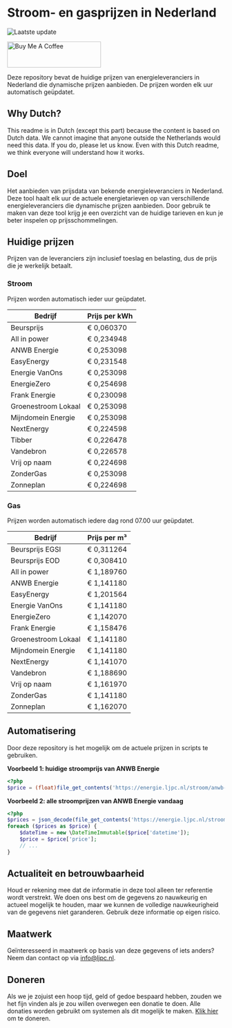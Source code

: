 # Stroom- en gasprijzen in Nederland

![Laatste update](https://img.shields.io/badge/laatste%20update-2024--07--15%2009%3A00%20CET-brightgreen)

<a href="https://www.buymeacoffee.com/Lars-" target="_blank"><img src="https://cdn.buymeacoffee.com/buttons/v2/default-orange.png" alt="Buy Me A Coffee" height="60" style="height: 60px !important;width: 217px !important;" ></a>

Deze repository bevat de huidige prijzen van energieleveranciers in Nederland die dynamische prijzen aanbieden. De prijzen worden elk uur automatisch geüpdatet.

## Why Dutch?

This readme is in Dutch (except this part) because the content is based on Dutch data. We cannot imagine that anyone outside the Netherlands would need this data. If you do, please let us know. Even with this Dutch readme, we think
everyone will understand how it works.

## Doel

Het aanbieden van prijsdata van bekende energieleveranciers in Nederland. Deze tool haalt elk uur de actuele energietarieven op van verschillende energieleveranciers die dynamische prijzen aanbieden. Door gebruik te maken van deze tool
krijg je een overzicht van de huidige tarieven en kun je beter inspelen op prijsschommelingen.

## Huidige prijzen

Prijzen van de leveranciers zijn inclusief toeslag en belasting, dus de prijs die je werkelijk betaalt.

### Stroom

Prijzen worden automatisch ieder uur geüpdatet.

 Bedrijf | Prijs per kWh 
---------|---------------
Beursprijs | € 0,060370
All in power | € 0,234948
ANWB Energie | € 0,253098
EasyEnergy | € 0,231548
Energie VanOns | € 0,253098
EnergieZero | € 0,254698
Frank Energie | € 0,230098
Groenestroom Lokaal | € 0,253098
Mijndomein Energie | € 0,253098
NextEnergy | € 0,224598
Tibber | € 0,226478
Vandebron | € 0,226578
Vrij op naam | € 0,224698
ZonderGas | € 0,253098
Zonneplan | € 0,224698


### Gas

Prijzen worden automatisch iedere dag rond 07.00 uur geüpdatet.

 Bedrijf | Prijs per m³ 
---------|--------------
Beursprijs EGSI | € 0,311264
Beursprijs EOD | € 0,308410
All in power | € 1,189760
ANWB Energie | € 1,141180
EasyEnergy | € 1,201564
Energie VanOns | € 1,141180
EnergieZero | € 1,142070
Frank Energie | € 1,158476
Groenestroom Lokaal | € 1,141180
Mijndomein Energie | € 1,141180
NextEnergy | € 1,141070
Vandebron | € 1,188690
Vrij op naam | € 1,161970
ZonderGas | € 1,141180
Zonneplan | € 1,162070


## Automatisering

Door deze repository is het mogelijk om de actuele prijzen in scripts te gebruiken.

**Voorbeeld 1: huidige stroomprijs van ANWB Energie**

```php
<?php
$price = (float)file_get_contents('https://energie.ljpc.nl/stroom/anwb-energie-nu.txt');

```

**Voorbeeld 2: alle stroomprijzen van ANWB Energie vandaag**

```php
<?php
$prices = json_decode(file_get_contents('https://energie.ljpc.nl/stroom/all-in-power-vandaag.json'),true);
foreach ($prices as $price) {
    $dateTime = new \DateTimeImmutable($price['datetime']);
    $price = $price['price'];
    // ...
}
```

## Actualiteit en betrouwbaarheid

Houd er rekening mee dat de informatie in deze tool alleen ter referentie wordt verstrekt. We doen ons best om de gegevens zo nauwkeurig en actueel mogelijk te houden, maar we kunnen de volledige nauwkeurigheid van de gegevens niet
garanderen. Gebruik deze informatie op eigen risico.

## Maatwerk

Geïnteresseerd in maatwerk op basis van deze gegevens of iets anders? Neem dan contact op
via [info@ljpc.nl](mailto:info@ljpc.nl?subject=Energie%20prijzen).

## Doneren

Als we je zojuist een hoop tijd, geld of gedoe bespaard hebben, zouden we het fijn vinden als je zou willen overwegen een
donatie te doen. Alle donaties worden gebruikt om systemen als dit mogelijk te
maken. [Klik hier](https://www.buymeacoffee.com/Lars-) om te doneren.

